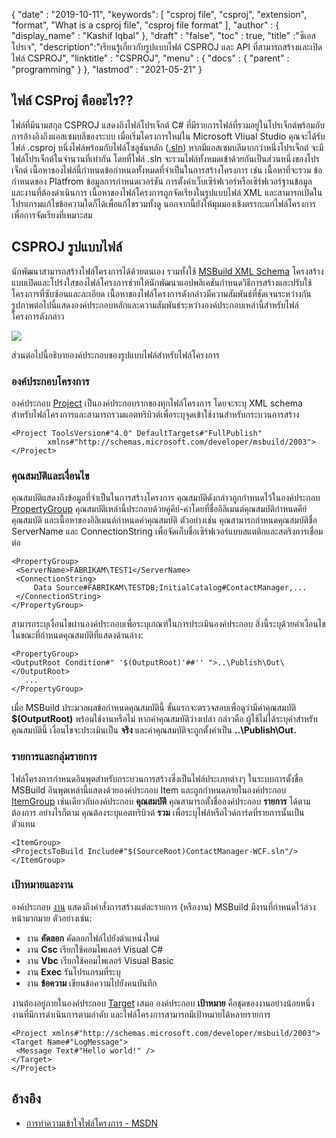 {
  "date" : "2019-10-11",
  "keywords": [ "csproj file", "csproj", "extension", "format", "What is a csproj file", "csproj file format" ],
  "author" : {
    "display_name" : "Kashif Iqbal"
},
  "draft" : "false",
  "toc" : true,
  "title" :"ซีเอสโปรเจ",
  "description":"เรียนรู้เกี่ยวกับรูปแบบไฟล์ CSPROJ และ API ที่สามารถสร้างและเปิดไฟล์ CSPROJ",
  "linktitle" : "CSPROJ",
  "menu" : {
    "docs" : {
      "parent" : "programming"
}
},
  "lastmod" : "2021-05-21"
}

## ไฟล์ CSProj คืออะไร??
ไฟล์ที่มีนามสกุล CSPROJ แสดงถึงไฟล์โปรเจ็กต์ C# ที่มีรายการไฟล์ที่รวมอยู่ในโปรเจ็กต์พร้อมกับการอ้างอิงถึงแอสเซมบลีของระบบ เมื่อเริ่มโครงการใหม่ใน Microsoft VIiual Studio คุณจะได้รับไฟล์ .csproj หนึ่งไฟล์พร้อมกับไฟล์โซลูชันหลัก ([.sln](/th/programming/sln/)) หากมีแอสเซมบลีมากกว่าหนึ่งโปรเจ็กต์ จะมีไฟล์โปรเจ็กต์ในจำนวนที่เท่ากัน โดยที่ไฟล์ .sln จะรวมไฟล์ทั้งหมดเข้าด้วยกันเป็นส่วนหนึ่งของโปรเจ็กต์ เนื้อหาของไฟล์นี้กำหนดข้อกำหนดทั้งหมดที่จำเป็นในการสร้างโครงการ เช่น เนื้อหาที่จะรวม ข้อกำหนดของ Platfrom ข้อมูลการกำหนดเวอร์ชัน การตั้งค่าเว็บเซิร์ฟเวอร์หรือเซิร์ฟเวอร์ฐานข้อมูล และงานที่ต้องดำเนินการ เนื้อหาของไฟล์โครงการถูกจัดเรียงในรูปแบบไฟล์ XML และสามารถเปิดในโปรแกรมแก้ไขข้อความใดก็ได้เพื่อแก้ไขรวมทั้งดู นอกจากนี้ยังให้มุมมองเชิงตรรกะแก่ไฟล์โครงการเพื่อการจัดเรียงที่เหมาะสม

## CSPROJ รูปแบบไฟล์ #

นักพัฒนาสามารถสร้างไฟล์โครงการได้ด้วยตนเอง รวมทั้งใช้ [MSBuild XML Schema](https://msdn.microsoft.com/library/5dy88c2e.aspx) โครงสร้างแบบเปิดและโปร่งใสของไฟล์โครงการช่วยให้นักพัฒนาแอปพลิเคชันกำหนดวิธีการสร้างและปรับใช้โครงการที่ซับซ้อนและละเอียด เนื้อหาของไฟล์โครงการดังกล่าวมีความสัมพันธ์ที่ชัดเจนระหว่างกัน รูปภาพต่อไปนี้แสดงองค์ประกอบหลักและความสัมพันธ์ระหว่างองค์ประกอบเหล่านี้สำหรับไฟล์โครงการดังกล่าว

![](https://learn.microsoft.com/en-us/aspnet/web-forms/overview/deployment/web-deployment-in-the-enterprise/understanding-the-project-file/_static/image2.png)

ส่วนต่อไปนี้อธิบายองค์ประกอบของรูปแบบไฟล์สำหรับไฟล์โครงการ

### องค์ประกอบโครงการ ###

องค์ประกอบ [Project](https://msdn.microsoft.com/library/bcxfsh87.aspx) เป็นองค์ประกอบรากของทุกไฟล์โครงการ โดยจะระบุ XML schema สำหรับไฟล์โครงการและสามารถรวมแอตทริบิวต์เพื่อระบุจุดเข้าใช้งานสำหรับกระบวนการสร้าง

```
<Project ToolsVersion#"4.0" DefaultTargets#"FullPublish"
        xmlns#"http://schemas.microsoft.com/developer/msbuild/2003">
</Project>
```

### คุณสมบัติและเงื่อนไข

คุณสมบัติแสดงถึงข้อมูลที่จำเป็นในการสร้างโครงการ คุณสมบัติดังกล่าวถูกกำหนดไว้ในองค์ประกอบ [PropertyGroup](https://msdn.microsoft.com/library/t4w159bs.aspx) คุณสมบัติเหล่านี้ประกอบด้วยคู่คีย์-ค่าโดยที่ชื่ออิลิเมนต์คุณสมบัติกำหนดคีย์คุณสมบัติ และเนื้อหาของอิลิเมนต์กำหนดค่าคุณสมบัติ ตัวอย่างเช่น คุณสามารถกำหนดคุณสมบัติชื่อ ServerName และ ConnectionString เพื่อจัดเก็บชื่อเซิร์ฟเวอร์แบบสแตติกและสตริงการเชื่อมต่อ

```
<PropertyGroup>    
 <ServerName>FABRIKAM\TEST1</ServerName>
 <ConnectionString>
     Data Source#FABRIKAM\TESTDB;InitialCatalog#ContactManager,...
 </ConnectionString>
</PropertyGroup>
```

สามารถระบุเงื่อนไขผ่านองค์ประกอบเพื่อระบุเกณฑ์ในการประเมินองค์ประกอบ สิ่งนี้ระบุด้วยคำเงื่อนไขในขณะที่กำหนดคุณสมบัติที่แสดงด้านล่าง:

```
<PropertyGroup>
<OutputRoot Condition#" '$(OutputRoot)'##'' ">..\Publish\Out\</OutputRoot>
   ...
</PropertyGroup>
```

เมื่อ MSBuild ประมวลผลข้อกำหนดคุณสมบัตินี้ ขั้นแรกจะตรวจสอบเพื่อดูว่ามีค่าคุณสมบัติ **$(OutputRoot)** พร้อมใช้งานหรือไม่ หากค่าคุณสมบัติว่างเปล่า กล่าวคือ ผู้ใช้ไม่ได้ระบุค่าสำหรับคุณสมบัตินี้ เงื่อนไขจะประเมินเป็น **จริง** และค่าคุณสมบัติจะถูกตั้งค่าเป็น **..\Publish\Out.**

### รายการและกลุ่มรายการ

ไฟล์โครงการกำหนดอินพุตสำหรับกระบวนการสร้างซึ่งเป็นไฟล์ประเภทต่างๆ ในระบบการตั้งชื่อ MSBuild อินพุตเหล่านี้แสดงด้วยองค์ประกอบ Item และถูกกำหนดภายในองค์ประกอบ [ItemGroup](https://msdn.microsoft.com/library/646dk05y.aspx) เช่นเดียวกับองค์ประกอบ **คุณสมบัติ** คุณสามารถตั้งชื่อองค์ประกอบ **รายการ** ได้ตามต้องการ อย่างไรก็ตาม คุณต้องระบุแอตทริบิวต์ **รวม** เพื่อระบุไฟล์หรือไวด์การ์ดที่รายการนั้นเป็นตัวแทน

```
<ItemGroup>
<ProjectsToBuild Include#"$(SourceRoot)ContactManager-WCF.sln"/>
</ItemGroup>
```

### เป้าหมายและงาน

องค์ประกอบ [งาน](https://msdn.microsoft.com/library/77f2hx1s.aspx) แสดงถึงคำสั่งการสร้างแต่ละรายการ (หรืองาน) MSBuild มีงานที่กำหนดไว้ล่วงหน้ามากมาย ตัวอย่างเช่น:

* งาน **คัดลอก** คัดลอกไฟล์ไปยังตำแหน่งใหม่
* งาน **Csc** เรียกใช้คอมไพเลอร์ Visual C#
* งาน **Vbc** เรียกใช้คอมไพเลอร์ Visual Basic
* งาน **Exec** รันโปรแกรมที่ระบุ
* งาน **ข้อความ** เขียนข้อความไปยังคนบันทึก

งานต้องอยู่ภายในองค์ประกอบ [Target](https://msdn.microsoft.com/library/t50z2hka.aspx) เสมอ องค์ประกอบ **เป้าหมาย** คือชุดของงานอย่างน้อยหนึ่งงานที่มีการดำเนินการตามลำดับ และไฟล์โครงการสามารถมีเป้าหมายได้หลายรายการ

```
<Project xmlns#"http://schemas.microsoft.com/developer/msbuild/2003">
<Target Name#"LogMessage">
 <Message Text#"Hello world!" />
</Target>
</Project>
```

## อ้างอิง

* [การทำความเข้าใจไฟล์โครงการ - MSDN](https://learn.microsoft.com/en-us/aspnet/web-forms/overview/deployment/web-deployment-in-the-enterprise/understanding-the-project-file)

